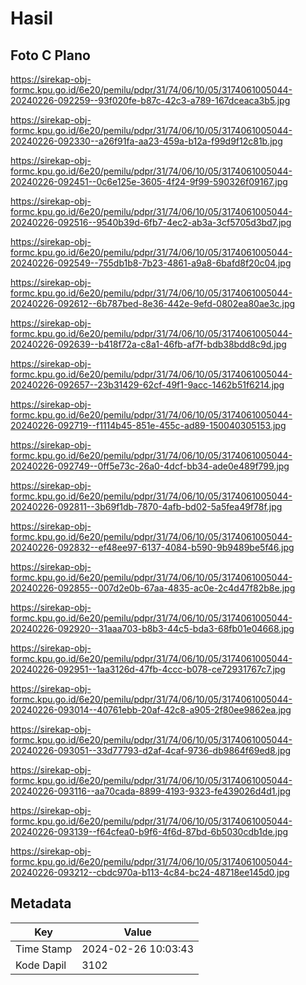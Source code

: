# Hasil

## Foto C Plano

https://sirekap-obj-formc.kpu.go.id/6e20/pemilu/pdpr/31/74/06/10/05/3174061005044-20240226-092259--93f020fe-b87c-42c3-a789-167dceaca3b5.jpg

https://sirekap-obj-formc.kpu.go.id/6e20/pemilu/pdpr/31/74/06/10/05/3174061005044-20240226-092330--a26f91fa-aa23-459a-b12a-f99d9f12c81b.jpg

https://sirekap-obj-formc.kpu.go.id/6e20/pemilu/pdpr/31/74/06/10/05/3174061005044-20240226-092451--0c6e125e-3605-4f24-9f99-590326f09167.jpg

https://sirekap-obj-formc.kpu.go.id/6e20/pemilu/pdpr/31/74/06/10/05/3174061005044-20240226-092516--9540b39d-6fb7-4ec2-ab3a-3cf5705d3bd7.jpg

https://sirekap-obj-formc.kpu.go.id/6e20/pemilu/pdpr/31/74/06/10/05/3174061005044-20240226-092549--755db1b8-7b23-4861-a9a8-6bafd8f20c04.jpg

https://sirekap-obj-formc.kpu.go.id/6e20/pemilu/pdpr/31/74/06/10/05/3174061005044-20240226-092612--6b787bed-8e36-442e-9efd-0802ea80ae3c.jpg

https://sirekap-obj-formc.kpu.go.id/6e20/pemilu/pdpr/31/74/06/10/05/3174061005044-20240226-092639--b418f72a-c8a1-46fb-af7f-bdb38bdd8c9d.jpg

https://sirekap-obj-formc.kpu.go.id/6e20/pemilu/pdpr/31/74/06/10/05/3174061005044-20240226-092657--23b31429-62cf-49f1-9acc-1462b51f6214.jpg

https://sirekap-obj-formc.kpu.go.id/6e20/pemilu/pdpr/31/74/06/10/05/3174061005044-20240226-092719--f1114b45-851e-455c-ad89-150040305153.jpg

https://sirekap-obj-formc.kpu.go.id/6e20/pemilu/pdpr/31/74/06/10/05/3174061005044-20240226-092749--0ff5e73c-26a0-4dcf-bb34-ade0e489f799.jpg

https://sirekap-obj-formc.kpu.go.id/6e20/pemilu/pdpr/31/74/06/10/05/3174061005044-20240226-092811--3b69f1db-7870-4afb-bd02-5a5fea49f78f.jpg

https://sirekap-obj-formc.kpu.go.id/6e20/pemilu/pdpr/31/74/06/10/05/3174061005044-20240226-092832--ef48ee97-6137-4084-b590-9b9489be5f46.jpg

https://sirekap-obj-formc.kpu.go.id/6e20/pemilu/pdpr/31/74/06/10/05/3174061005044-20240226-092855--007d2e0b-67aa-4835-ac0e-2c4d47f82b8e.jpg

https://sirekap-obj-formc.kpu.go.id/6e20/pemilu/pdpr/31/74/06/10/05/3174061005044-20240226-092920--31aaa703-b8b3-44c5-bda3-68fb01e04668.jpg

https://sirekap-obj-formc.kpu.go.id/6e20/pemilu/pdpr/31/74/06/10/05/3174061005044-20240226-092951--1aa3126d-47fb-4ccc-b078-ce72931767c7.jpg

https://sirekap-obj-formc.kpu.go.id/6e20/pemilu/pdpr/31/74/06/10/05/3174061005044-20240226-093014--40761ebb-20af-42c8-a905-2f80ee9862ea.jpg

https://sirekap-obj-formc.kpu.go.id/6e20/pemilu/pdpr/31/74/06/10/05/3174061005044-20240226-093051--33d77793-d2af-4caf-9736-db9864f69ed8.jpg

https://sirekap-obj-formc.kpu.go.id/6e20/pemilu/pdpr/31/74/06/10/05/3174061005044-20240226-093116--aa70cada-8899-4193-9323-fe439026d4d1.jpg

https://sirekap-obj-formc.kpu.go.id/6e20/pemilu/pdpr/31/74/06/10/05/3174061005044-20240226-093139--f64cfea0-b9f6-4f6d-87bd-6b5030cdb1de.jpg

https://sirekap-obj-formc.kpu.go.id/6e20/pemilu/pdpr/31/74/06/10/05/3174061005044-20240226-093212--cbdc970a-b113-4c84-bc24-48718ee145d0.jpg


## Metadata

| Key        | Value               |
| ---------- | ------------------- |
| Time Stamp | 2024-02-26 10:03:43 |
| Kode Dapil | 3102                |



